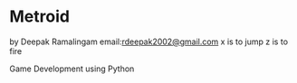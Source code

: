 Metroid
=======
by Deepak Ramalingam
email:rdeepak2002@gmail.com
x is to jump
z is to fire

Game Development using Python
